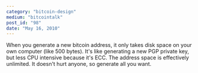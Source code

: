 ```yaml
---
category: "bitcoin-design"
medium: "bitcointalk"
post_id: "98"
date: "May 16, 2010"
---
```

When you generate a new bitcoin address, it only takes disk space on your own computer (like 500 bytes).  It's like generating a new PGP private key, but less CPU intensive because it's ECC.  The address space is effectively unlimited.  It doesn't hurt anyone, so generate all you want.